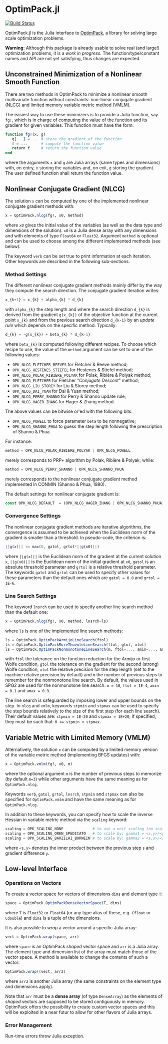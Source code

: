 # OptimPack.jl

[![Build Status](https://travis-ci.org/emmt/OptimPack.jl.svg?branch=master)](https://travis-ci.org/emmt/OptimPack.jl)

OptimPack.jl is the Julia interface to
[OptimPack](https://github.com/emmt/OptimPack), a library for solving
large scale optimization problems.

**Warning:** Although this package is already usable to solve real
  (and large!) optimization problems, it is a *work in progress*.  The
  function/type/constant names and API are not yet satisfying, thus
  changes are expected.


## Unconstrained Minimization of a Nonlinear Smooth Function

There are two methods in OptimPack to minimize a nonlinear smooth
multivariate function without constraints: non-linear conjugate gradient
(NLCG) and limited memory variable metric method (VMLM).

The easiest way to use these minimizers is to provide a Julia function, say
`fg!`, which is in charge of computing the value of the function and its
gradient for given variables.  This function must have the form:
```julia
function fg!(x, g)
   g[...] = ... # store the gradient of the function
   f = ...      # compute the function value
   return f     # return the function value
end
```
where the arguments `x` and `g` are Julia arrays (same types and
dimensions) with, on entry, `x` storing the variables and, on exit, `g`
storing the gradient.  The user defined function shall return the function
value.


## Nonlinear Conjugate Gradient (NLCG)

The solution `x` can be computed by one of the implemented nonlinear
conjugate gradient methods with:
```julia
x = OptimPack.nlcg(fg!, x0, method)
```
where `x0` gives the initial value of the variables (as well as the data
type and dimensions of the solution).  `x0` is a Julia dense array with any
dimensions and with elements of type `Float64` or `Float32`.  Argument
`method` is optional and can be used to choose among the different implemented
methods (see below).

The keyword `verb` can be set true to print information at each iteration.
Other keywords are described in the following sub-sections.


### Method Settings

The different nonlinear conjugate gradient methods mainly differ by the way
they compute the search direction.  The conjugate gradient iteration
writes:
```julia
x_{k+1} = x_{k} + alpha_{k} * d_{k}
```
with `alpha_{k}` the step length and where the search direction `d_{k}` is
derived from the gradient `g(x_{k})` of the objective function at the
current point `x_{k}` and from the previous search direction `d_{k-1}` by
an *update rule* which depends on the specific method.  Typically:
```julia
d_{k} = -g(x_{k}) + beta_{k} * d_{k-1}
```
where `beta_{k}` is computed following different recipes.  To choose which
recipe to use, the value of the `method` argument can be set to one of the
following values:

- `OPK_NLCG_FLETCHER_REEVES` for Fletcher & Reeve method;
- `OPK_NLCG_HESTENES_STIEFEL` for Hestenes & Stiefel method;
- `OPK_NLCG_POLAK_RIBIERE_POLYAK` for Polak, Ribière & Polyak method;
- `OPK_NLCG_FLETCHER` for Fletcher "*Conjugate Descent*" method;
- `OPK_NLCG_LIU_STOREY` for Liu & Storey method;
- `OPK_NLCG_DAI_YUAN` for Dai & Yuan method;
- `OPK_NLCG_PERRY_SHANNO` for Perry & Shanno update rule;
- `OPK_NLCG_HAGER_ZHANG` for Hager & Zhang method.

The above values can be bitwise or'ed with the following bits:

- `OPK_NLCG_POWELL` to force parameter `beta` to be nonnegative;
- `OPK_NLCG_SHANNO_PHUA` to guess the step length following the
  prescription of Shanno & Phua.

For instance:
```julia
method = OPK_NLCG_POLAK_RIBIERE_POLYAK | OPK_NLCG_POWELL
```
merely corresponds to PRP+ algorithm by Polak, Ribière & Polyak; while:
```julia
method = OPK_NLCG_PERRY_SHANNO | OPK_NLCG_SHANNO_PHUA
```
merely corresponds to the nonlinear conjugate gradient method implemented
in CONMIN (Shanno & Phua, 1980).

The default settings for nonlinear conjugate gradient is:
```julia
const OPK_NLCG_DEFAULT  = (OPK_NLCG_HAGER_ZHANG | OPK_NLCG_SHANNO_PHUA)
```


### Convergence Settings

The nonlinear conjugate gradient methods are iterative algorithms, the
convergence is assumed to be achieved when the Euclidean norm of the
gradient is smaller than a threshold.  In pseudo-code, the criterion is:
```julia
||g(x)|| <= max(0, gatol, grtol*||g(x0)||)
```
where `||g(x)||` is the Euclidean norm of the gradient at the current
solution `x`, `||g(x0)||` is the Euclidean norm of the initial gradient at
`x0`, `gatol` is an absolute threshold parameter and `grtol` is a relative
threshold parameter.  The keywords `gatol` and `grtol` can be used to
specify other values for these parameters than the default ones which are
`gatol = 0.0` and `grtol = 1E-6`.


### Line Search Settings

The keyword `lnsrch` can be used to specify another line search method than
the default one:
```julia
x = OptimPack.nlcg(fg!, x0, method, lnsrch=ls)
```
where `ls` is one of the implemented line search methods:
```julia
ls = OptimPack.OptimPackArmijoLineSearch(ftol)
ls = OptimPack.OptimPackMoreThuenteLineSearch(ftol, gtol, xtol)
ls = OptimPack.OptimPackNonmonotoneLineSearch(m, ftol=..., amin=..., amax=...)
```
with `ftol` the tolerance on the function reduction for the Armijo or first
Wolfe condition, `gtol` the tolerance on the gradient for the second
(strong) Wolfe condition, `xtol` the relative precision for the step length
(set to the machine relative precision by default) and `m` the number of
previous steps to remember for the nonmonotone line search.  By default,
the values used in SPG2 are used for the nonmonotone line search: `m = 10`,
`ftol = 1E-4`, `amin = 0.1` and `amax = 0.9`.

The line search is safeguarded by imposing lower and upper bounds on the
step.  In `nlcg` and `vmlm`, keywords `stpmin` and `stpmax` can be used to
specify the step bounds relatively to the size of the first step (for each
line search).  Their default values are: `stpmin = 1E-20` and `stpmax =
1E+20`; if specified, they must be such that: `0 <= stpmin < stpmax`.


## Variable Metric with Limited Memory (VMLM)

Alternatively, the solution `x` can be computed by a limited memory version
of the variable metric method (implementing BFGS updates) with:
```julia
x = OptimPack.vmlm(fg!, x0, m)
```
where the optional argument `m` is the number of previous steps to memorize
(by default `m=3`) while other arguments have the same meaning as for
`OptimPack.nlcg`.

Keywords `verb`, `gatol`, `grtol`, `lnsrch`, `stpmin` and `stpmax` can also
be specified for `OptimPack.vmlm` and have the same meaning as for
`OptimPack.nlcg`.

In addition to these keywords, you can specify how to scale the inverse
Hessian in variable metric method via the `scaling` keyword:
```julia
scaling = OPK_SCALING_NONE             # to use a unit scaling (no scaling)
scaling = OPK_SCALING_OREN_SPEDICATO   # to scale by: gamma1 = <s,y>/<y,y>
scaling = OPK_SCALING_BARZILAI_BORWEIN # to scale by: gamma2 = <s,s>/<s,y>
```
where `<s,y>` denotes the inner product between the previous step `s` and
gradient difference `y`.


## Low-level Interface

### Operations on Vectors

To create a vector space for vectors of dimensions `dims` and element type
`T`:
```julia
space = OptimPack.OptimPackDenseVectorSpace(T, dims)
```
where `T` is `Float32` or `Float64` (or any type alias of these,
e.g. `Cfloat` or `Cdouble`) and `dims` is a tuple of the dimensions.

It is also possible to *wrap* a vector around a specific Julia array:
```julia
vect = OptimPack.wrap(space, arr)
```
where `space` is an OptimPack *shaped* vector space and `arr` is a Julia
array.  The element type and dimension list of the array must match those
of the vector space.  A method is available to change the contents of such
a vector:
```julia
OptimPack.wrap!(vect, arr2)
```
where `arr2` is another Julia array (the same constraints on the element
type and dimensions apply).

Note that `arr` must be a **dense array** (of type `DenseArray`) as the
elements of *shaped* vectors are supposed to be stored contiguously in
memory.  OptimPack offers the possibility to create custom vector spaces
and this will be exploited in a near futur to allow for other flavors of
Julia arrays.


### Error Management

Run-time errors throw Julia exception.

